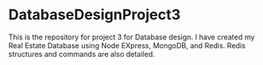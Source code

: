 # DatabaseDesignProject3
This is the repository for project 3 for Database design. I have created my Real Estate Database using Node EXpress, MongoDB, and Redis. Redis structures and commands are also detailed. 
